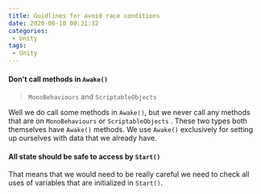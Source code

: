 ```yaml
---
title: Guidlines for avoid race conditions
date: 2020-06-10 00:31:32
categories:
 - Unity
tags:
 - Unity
---
```



#### Don't call methods in  `Awake()`
> `MonoBehaviours`  and `ScriptableObjects`

Well we do call some methods in `Awake()`, but we never call any methods that are on `MonoBehaviours` or `ScriptableObjects` . These two types both themselves have `Awake()` methods. We use `Awake()` exclusively for setting up ourselves with data that we already have.

#### All state should be safe to access by `Start()`

That means that we would need to be really careful we need to check all uses of variables that are initialized in `Start()`.